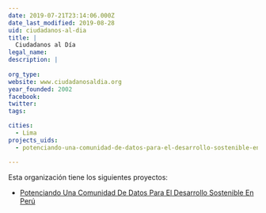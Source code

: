```yaml
---
date: 2019-07-21T23:14:06.000Z
date_last_modified: 2019-08-28
uid: ciudadanos-al-dia
title: |
  Ciudadanos al Día
legal_name: 
description: |
  
org_type: 
website: www.ciudadanosaldia.org
year_founded: 2002
facebook: 
twitter: 
tags:

cities: 
  - Lima
projects_uids:
  - potenciando-una-comunidad-de-datos-para-el-desarrollo-sostenible-en-peru

---
```


Esta organización tiene los siguientes proyectos:

- [Potenciando Una Comunidad De Datos Para El Desarrollo Sostenible En Perú](/proyectos/potenciando-una-comunidad-de-datos-para-el-desarrollo-sostenible-en-peru)
